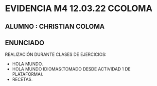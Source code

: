 # EVIDENCIA M4 12.03.22 CCOLOMA

## ALUMNO : CHRISTIAN COLOMA

## ENUNCIADO
REALIZACIÓN DURANTE CLASES DE EJERCICIOS:
- HOLA MUNDO.
- HOLA MUNDO IDIOMAS(TOMADO DESDE ACTIVIDAD 1 DE PLATAFORMA).
- RECETAS.